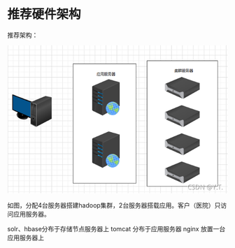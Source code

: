 # 推荐硬件架构



推荐架构：



![](./img/yingjianjiagou001.png)



如图，分配4台服务器搭建hadoop集群，2台服务器搭载应用。客户（医院）只访问应用服务器。

solr、hbase分布于存储节点服务器上
tomcat 分布于应用服务器
nginx 放置一台应用服务器上